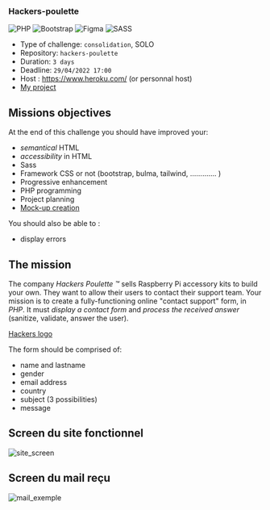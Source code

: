 ### Hackers-poulette 

![PHP](https://img.shields.io/badge/php-%23777BB4.svg?style=for-the-badge&logo=php&logoColor=white) ![Bootstrap](https://img.shields.io/badge/bootstrap-%23563D7C.svg?style=for-the-badge&logo=bootstrap&logoColor=white) ![Figma](https://img.shields.io/badge/figma-%23F24E1E.svg?style=for-the-badge&logo=figma&logoColor=white) ![SASS](https://img.shields.io/badge/SASS-hotpink.svg?style=for-the-badge&logo=SASS&logoColor=white)


- Type of challenge: `consolidation`, SOLO
- Repository: `hackers-poulette`
- Duration: `3 days`
- Deadline: `29/04/2022 17:00`
- Host : https://www.heroku.com/ (or personnal host)
- [My project](https://hackers-poulette-nicolas.herokuapp.com/)



## Missions objectives

At the end of this challenge you should have improved your:

- *semantical* HTML
- *accessibility* in HTML
- Sass
- Framework CSS or not (bootstrap, bulma, tailwind, ............. )
- Progressive enhancement
- PHP programming
- Project planning
- [Mock-up creation](https://www.figma.com/file/WCXxCXtSVE8j4yw3vtljDD/Untitled?node-id=0%3A1)

You should also be able to :

- display errors

## The mission

The company _Hackers Poulette ™_ sells Raspberry Pi accessory kits to build
your own. They want to allow their users to contact their support team. Your
mission is to create a fully-functioning online "contact support" form, in *PHP*. It must *display a contact form* and *process the received answer* (sanitize, validate, answer the user).

[Hackers logo](./hackers-poulette-logo.png)

The form should be comprised of:

- name and lastname
- gender
- email address
- country
- subject (3 possibilities)
- message

## Screen du site fonctionnel


![site_screen](https://user-images.githubusercontent.com/8873673/165949804-963d53e6-3973-48c4-8985-9ca1bd80dc8f.png)



## Screen du mail reçu


![mail_exemple](https://user-images.githubusercontent.com/8873673/165950647-c9a127ef-4dc2-4c46-a59e-872d99a1a5e4.png)
